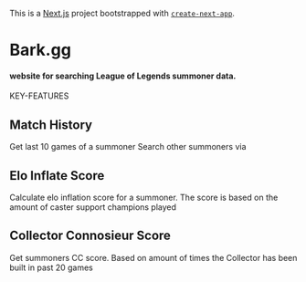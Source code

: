 This is a [Next.js](https://nextjs.org/) project bootstrapped with [`create-next-app`](https://github.com/vercel/next.js/tree/canary/packages/create-next-app).

# Bark.gg
#### website for searching League of Legends summoner data.

KEY-FEATURES

## Match History
Get last 10 games of a summoner
Search other summoners via 

## Elo Inflate Score
Calculate elo inflation score for a summoner.
The score is based on the amount of caster support champions played

## Collector Connosieur Score
Get summoners CC score. Based on amount of times the Collector
has been built in past 20 games
